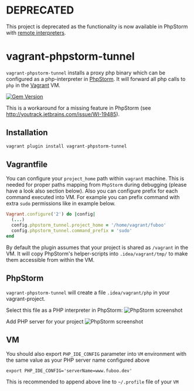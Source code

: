 DEPRECATED
==========

This project is deprecated as the functionality is now available in PhpStorm with [remote interpreters](https://confluence.jetbrains.com/display/PhpStorm/Working+with+Remote+PHP+Interpreters+in+PhpStorm).

vagrant-phpstorm-tunnel
=======================
`vagrant-phpstorm-tunnel` installs a proxy php binary which can be configured as a php-interpreter in [PhpStorm](http://www.jetbrains.com/phpstorm/).
It will forward all php calls to `php` in the [Vagrant](http://www.vagrantup.com/) VM.

[![Gem Version](https://img.shields.io/gem/v/vagrant-phpstorm-tunnel.svg)](https://rubygems.org/gems/vagrant-phpstorm-tunnel)

This is a workaround for a missing feature in PhpStorm (see http://youtrack.jetbrains.com/issue/WI-19485).

Installation
------------
```sh
vagrant plugin install vagrant-phpstorm-tunnel
```

Vagrantfile
-----------
You can configure your `project_home` path within `vagrant` machine. This is needed for proper paths mapping from `PhpStorm` during debugging (please have a look also section below).
Also you can configure prefix for each command executed into VM. For example you can prefix command with extra `sudo` permissions like in example below.
```ruby
Vagrant.configure('2') do |config|
  (...)
  config.phpstorm_tunnel.project_home = '/home/vagrant/fuboo'
  config.phpstorm_tunnel.command_prefix = 'sudo'
end
```

By default the plugin assumes that your project is shared as `/vagrant` in the VM. It will copy PhpStorm's helper-scripts into `.idea/vagrant/tmp/` to make them accessible from within the VM.

PhpStorm
--------
`vagrant-phpstorm-tunnel` will create a file `.idea/vagrant/php` in your vagrant-project.

Select this file as a PHP interpreter in PhpStorm:
![PhpStorm screenshot](docu/phpstorm-interpreter.png)

Add PHP server for your project
![PhpStorm screenshot](docu/phpstorm-servers.png)

VM
--
You should also export `PHP_IDE_CONFIG` parameter into `VM` environment with the same value as your PHP server name configured above
```
export PHP_IDE_CONFIG='serverName=www.fuboo.dev'
```
This is recommended to append above line to `~/.profile` file of your `VM`
